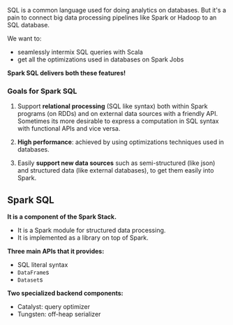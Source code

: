 SQL is a common language used for doing analytics on databases. But it's a pain to connect big data processing pipelines like Spark or Hadoop to an SQL database.

We want to:
* seamlessly intermix SQL queries with Scala
* get all the optimizations used in databases on Spark Jobs

**Spark SQL delivers both these features!**

### Goals for Spark SQL

1. Support **relational processing** (SQL like syntax) both within Spark programs (on RDDs) and on external data sources with a friendly API. Sometimes its more desirable to express a computation in SQL syntax with functional APIs and vice versa.

2. **High performance**: achieved by using optimizations techniques used in databases.

3. Easily **support new data sources** such as semi-structured (like json) and structured data (like external databases), to get them easily into Spark.

## Spark SQL

**It is a component of the Spark Stack.**

* It is a Spark module for structured data processing.
* It is implemented as a library on top of Spark.

**Three main APIs that it provides:**

* SQL literal syntax
* `DataFrame`s
* `Dataset`s

**Two specialized backend components:**

* Catalyst: query optimizer
* Tungsten: off-heap serializer



